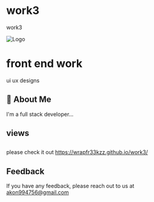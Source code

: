 # work3
work3

![Logo](https://avatars.githubusercontent.com/u/92801274?s=400&u=95ad3454ef2108572734fc243d9d58c0da060982&v=4)


# front end work

ui ux designs 


## 🚀 About Me
I'm a full stack developer...


## views 

## 

please check it out
https://wrapfr33kzz.github.io/work3/


## Feedback

If you have any feedback, please reach out to us at akon994756@gmail.com

